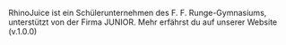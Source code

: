 RhinoJuice ist ein Schülerunternehmen des F. F. Runge-Gymnasiums, unterstützt von der Firma JUNIOR. Mehr erfährst du auf unserer Website (v.1.0.0)